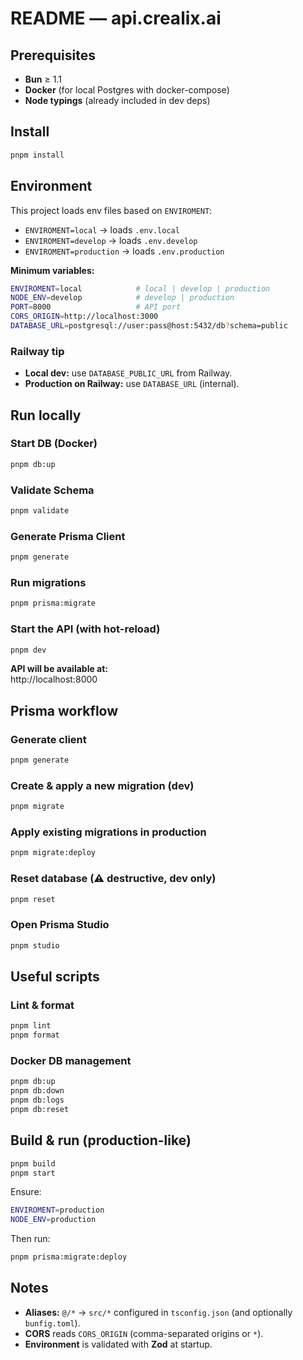 # README — api.crealix.ai

## Prerequisites

- **Bun** ≥ 1.1  
- **Docker** (for local Postgres with docker-compose)  
- **Node typings** (already included in dev deps)

## Install

```bash
pnpm install
```

## Environment

This project loads env files based on `ENVIROMENT`:

- `ENVIROMENT=local` → loads `.env.local`
- `ENVIROMENT=develop` → loads `.env.develop`
- `ENVIROMENT=production` → loads `.env.production`

**Minimum variables:**

```bash
ENVIROMENT=local            # local | develop | production
NODE_ENV=develop            # develop | production
PORT=8000                   # API port
CORS_ORIGIN=http://localhost:3000
DATABASE_URL=postgresql://user:pass@host:5432/db?schema=public
```

### Railway tip

- **Local dev:** use `DATABASE_PUBLIC_URL` from Railway.
- **Production on Railway:** use `DATABASE_URL` (internal).

## Run locally

### Start DB (Docker)
```bash
pnpm db:up
```

### Validate Schema
```bash
pnpm validate
```

### Generate Prisma Client
```bash
pnpm generate
```

### Run migrations
```bash
pnpm prisma:migrate
```

### Start the API (with hot-reload)
```bash
pnpm dev
```

**API will be available at:**  
http://localhost:8000


## Prisma workflow

### Generate client
```bash
pnpm generate
```

### Create & apply a new migration (dev)
```bash
pnpm migrate
```

### Apply existing migrations in production
```bash
pnpm migrate:deploy
```

### Reset database (⚠️ destructive, dev only)
```bash
pnpm reset
```

### Open Prisma Studio
```bash
pnpm studio
```

## Useful scripts

### Lint & format
```bash
pnpm lint
pnpm format
```

### Docker DB management
```bash
pnpm db:up
pnpm db:down
pnpm db:logs
pnpm db:reset
```

## Build & run (production-like)
```bash
pnpm build
pnpm start
```

Ensure:
```bash
ENVIROMENT=production
NODE_ENV=production
```
Then run:
```bash
pnpm prisma:migrate:deploy
```

## Notes

- **Aliases:** `@/*` → `src/*` configured in `tsconfig.json` (and optionally `bunfig.toml`).
- **CORS** reads `CORS_ORIGIN` (comma-separated origins or `*`).
- **Environment** is validated with **Zod** at startup.
